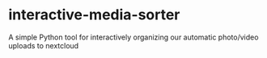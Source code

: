 # interactive-media-sorter
A simple Python tool for interactively organizing our automatic photo/video uploads to nextcloud
